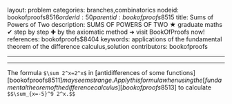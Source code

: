 layout: problem
categories: branches,combinatorics
nodeid: bookofproofs$8516
orderid: 50
parentid: bookofproofs$8515
title: Sums of Powers of Two
description: SUMS OF POWERS OF TWO ★ graduate maths ✔ step by step ✚ by the axiomatic method ➜ visit BookOfProofs now!
references: bookofproofs$8404
keywords: applications of the fundamental theorem of the difference calculus,solution
contributors: bookofproofs

---


---

The formula `$\sum 2^x=2^x$` in [antidifferences of some functions][bookofproofs$8511] may seem strange. Apply this formula when using the [fundamental theorem of the difference calculus][bookofproofs$8513] to calculate `$$\sum_{x=-5}^9 2^x.$$`
